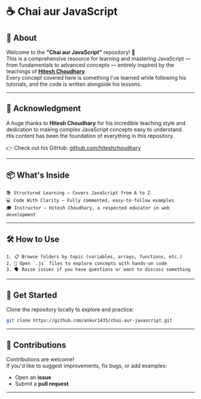 # ☕ Chai aur JavaScript

## 📖 About

Welcome to the **"Chai aur JavaScript"** repository! 🚀  
This is a comprehensive resource for learning and mastering JavaScript — from fundamentals to advanced concepts — entirely inspired by the teachings of [**Hitesh Choudhary**](https://github.com/hiteshchoudhary).  
Every concept covered here is something I’ve learned while following his tutorials, and the code is written alongside his lessons.

---

## 🙏 Acknowledgment

A huge thanks to **Hitesh Choudhary** for his incredible teaching style and dedication to making complex JavaScript concepts easy to understand.  
His content has been the foundation of everything in this repository.

👉 Check out his GitHub: [github.com/hiteshchoudhary](https://github.com/hiteshchoudhary)

---

## 📦 What's Inside

```
📚 Structured Learning – Covers JavaScript from A to Z  
💻 Code With Clarity – Fully commented, easy-to-follow examples  
🎓 Instructor – Hitesh Choudhary, a respected educator in web development  
```

---

## 🛠️ How to Use

```
1. 📋 Browse folders by topic (variables, arrays, functions, etc.)  
2. 🚀 Open `.js` files to explore concepts with hands-on code  
3. 🗣️ Raise issues if you have questions or want to discuss something  
```

---

## 🚀 Get Started

Clone the repository locally to explore and practice:

```bash
git clone https://github.com/ankur1435/chai-aur-javascript.git
```

---

## 🤝 Contributions

Contributions are welcome!  
If you'd like to suggest improvements, fix bugs, or add examples:

- Open an **issue**
- Submit a **pull request**

---



